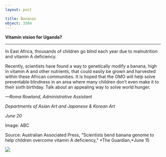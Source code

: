```yaml
---
layout: post

title: Bananas
object: 3584
---
```

**Vitamin vision for Uganda?**

****

In East Africa, thousands of children go blind each year due to malnutrition and vitamin A deficiency. 

Recently, scientists have found a way to genetically modify a banana, high in vitamin A and other nutrients, that could easily be grown and harvested within these African communities. It is hoped that the GMO will help solve preventable blindness in an area where many children don’t even make it to their sixth birthday. Talk about an appealing way to solve world hunger.

*—Roma Rowland, Administrative Assistant*

*Departments of Asian Art and Japanese & Korean Art*

*June 20*

Image: ABC

Source: Australian Associated Press, “Scientists bend banana genome to help children overcome vitamin A deficiency,” *The Guardian,*June 15

![]({{siteurl.base}}/images/14-06-20_87A_UgandaBananaEDIT-1.jpeg)
